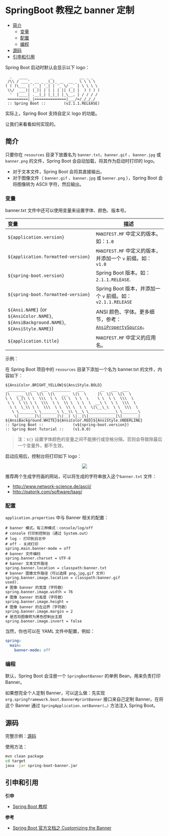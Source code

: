 # SpringBoot 教程之 banner 定制

<!-- TOC depthFrom:2 depthTo:3 -->

- [简介](#简介)
    - [变量](#变量)
    - [配置](#配置)
    - [编程](#编程)
- [源码](#源码)
- [引申和引用](#引申和引用)

<!-- /TOC -->

Spring Boot 启动时默认会显示以下 logo：

```
  .   ____          _            __ _ _
 /\\ / ___'_ __ _ _(_)_ __  __ _ \ \ \ \
( ( )\___ | '_ | '_| | '_ \/ _` | \ \ \ \
 \\/  ___)| |_)| | | | | || (_| |  ) ) ) )
  '  |____| .__|_| |_|_| |_\__, | / / / /
 =========|_|==============|___/=/_/_/_/
 :: Spring Boot ::        (v2.1.1.RELEASE)
```

实际上，Spring Boot 支持自定义 logo 的功能。

让我们来看看如何实现的。

## 简介

只要你在 `resources` 目录下放置名为 `banner.txt`、`banner.gif` 、`banner.jpg` 或 `banner.png` 的文件，Spring Boot 会自动加载，将其作为启动时打印的 logo。

- 对于文本文件，Spring Boot 会将其直接输出。
- 对于图像文件（ `banner.gif` 、`banner.jpg` 或 `banner.png` ），Spring Boot 会将图像转为 ASCII 字符，然后输出。

### 变量

banner.txt 文件中还可以使用变量来设置字体、颜色、版本号。

| 变量                                                                                   | 描述                                                                                                                                                                                                                              |
| :------------------------------------------------------------------------------------- | --------------------------------------------------------------------------------------------------------------------------------------------------------------------------------------------------------------------------------- |
| `${application.version}`                                                               | `MANIFEST.MF` 中定义的版本。如：`1.0`                                                                                                                                                                                             |
| `${application.formatted-version}`                                                     | `MANIFEST.MF` 中定义的版本，并添加一个 `v` 前缀。如：`v1.0`                                                                                                                                                                       |
| `${spring-boot.version}`                                                               | Spring Boot 版本。如：`2.1.1.RELEASE`.                                                                                                                                                                                            |
| `${spring-boot.formatted-version}`                                                     | Spring Boot 版本，并添加一个 `v` 前缀。如：`v2.1.1.RELEASE`                                                                                                                                                                       |
| `${Ansi.NAME}` (or `${AnsiColor.NAME}`, `${AnsiBackground.NAME}`, `${AnsiStyle.NAME}`) | ANSI 颜色、字体。更多细节，参考：[`AnsiPropertySource`](https://github.com/spring-projects/spring-boot/tree/v2.1.1.RELEASE/spring-boot-project/spring-boot/src/main/java/org/springframework/boot/ansi/AnsiPropertySource.java)。 |
| `${application.title}`                                                                 | `MANIFEST.MF` 中定义的应用名。                                                                                                                                                                                                    |

示例：

在 Spring Boot 项目中的 `resources` 目录下添加一个名为 banner.txt 的文件，内容如下：

```
${AnsiColor.BRIGHT_YELLOW}${AnsiStyle.BOLD}
 ________  ___  ___  ________   ___       __   ___  ___
|\   ___ \|\  \|\  \|\   ___  \|\  \     |\  \|\  \|\  \
\ \  \_|\ \ \  \\\  \ \  \\ \  \ \  \    \ \  \ \  \\\  \
 \ \  \ \\ \ \  \\\  \ \  \\ \  \ \  \  __\ \  \ \  \\\  \
  \ \  \_\\ \ \  \\\  \ \  \\ \  \ \  \|\__\_\  \ \  \\\  \
   \ \_______\ \_______\ \__\\ \__\ \____________\ \_______\
    \|_______|\|_______|\|__| \|__|\|____________|\|_______|
${AnsiBackground.WHITE}${AnsiColor.RED}${AnsiStyle.UNDERLINE}
:: Spring Boot ::             (v${spring-boot.version})
:: Spring Boot Tutorial ::    (v1.0.0)
```

> 注：`${}` 设置字体颜色的变量之间不能换行或空格分隔，否则会导致除最后一个变量外，都不生效。

启动应用后，控制台将打印如下 logo：

<div align="center"><img src="http://dunwu.test.upcdn.net/snap/20181221231330.png!zp"/></div>

推荐两个生成字符画的网站，可以将生成的字符串放入这个`banner.txt` 文件：

- <http://www.network-science.de/ascii/>
- <http://patorjk.com/software/taag/>

### 配置

`application.properties` 中与 Banner 相关的配置：

```properties
# banner 模式。有三种模式：console/log/off
# console 打印到控制台（通过 System.out）
# log - 打印到日志中
# off - 关闭打印
spring.main.banner-mode = off
# banner 文件编码
spring.banner.charset = UTF-8
# banner 文本文件路径
spring.banner.location = classpath:banner.txt
# banner 图像文件路径（可以选择 png,jpg,gif 文件）
spring.banner.image.location = classpath:banner.gif
used).
# 图像 banner 的宽度（字符数）
spring.banner.image.width = 76
# 图像 banner 的高度（字符数）
spring.banner.image.height =
# 图像 banner 的左边界（字符数）
spring.banner.image.margin = 2
# 是否将图像转为黑色控制台主题
spring.banner.image.invert = false
```

当然，你也可以在 YAML 文件中配置，例如：

```yml
spring:
  main:
    banner-mode: off
```

### 编程

默认，Spring Boot 会注册一个 `SpringBootBanner` 的单例 Bean，用来负责打印 Banner。

如果想完全个人定制 Banner，可以这么做：先实现 `org.springframework.boot.Banner#printBanner` 接口来自己定制 Banner。在将这个 Banner 通过 `SpringApplication.setBanner(…)` 方法注入 Spring Boot。

## 源码

完整示例：[源码](https://github.com/dunwu/spring-boot-tutorial/tree/master/codes/core/spring-boot-banner)

使用方法：

```bash
mvn clean package
cd target
java -jar spring-boot-banner.jar
```

## 引申和引用

**引申**

- [Spring Boot 教程](https://github.com/dunwu/spring-boot-tutorial)

**参考**

- [Spring Boot 官方文档之 Customizing the Banner](https://docs.spring.io/spring-boot/docs/current/reference/htmlsingle/#boot-features-banner)
